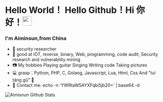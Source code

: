 # Hello World！ Hello Github！Hi 你好！<img src="https://raw.githubusercontent.com/iampavangandhi/iampavangandhi/master/gifs/Hi.gif" width="30px">

### I'm Aiminsun,from China
- 🔭 security researcher
- 🤔 good at IOT, reverse, binary, Web, programming, code audit, Security research and vulnerability mining
- 📷 My hobbies Playing guitar Singing Writing code Taking pictures
- 💻 grasp：Python, PHP, C, Golang, Javascript, Lua, Html, Css And "tuì táng gǔ" 🤣
- 📧 Contact me:  echo -n 'YWRtaW5AYXFqbi5jb20=' | base64 -d

![Aimisnun Github Stats](https://github-readme-stats.vercel.app/api?username=Aiminsun&show_icons=true&title_color=fff&icon_color=79ff97&text_color=9f9f9f&bg_color=151515)

<!---
Aiminsun/Aiminsun is a ✨ special ✨ repository because its `README.md` (this file) appears on your GitHub profile.
You can click the Preview link to take a look at your changes.
--->
